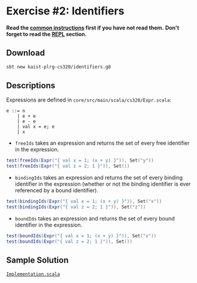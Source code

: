 # Exercise #2: Identifiers

**Read the [common instructions](https://github.com/kaist-plrg-cs320/assignment-docs) first if you have not read them.**
**Don't forget to read the [REPL](https://github.com/kaist-plrg-cs320/assignment-docs#repl) section.**

## Download 

```bash
sbt new kaist-plrg-cs320/identifiers.g8
```

## Descriptions

Expressions are defined in `core/src/main/scala/cs320/Expr.scala`:
```
e ::= n
    | e + e
    | e - e
    | val x = e; e
    | x
```

* `freeIds` takes an expression
  and returns the set of every free identifier in the expression.
```scala
test(freeIds(Expr("{ val x = 1; (x + y) }")), Set("y"))
test(freeIds(Expr("{ val z = 2; 1 }")), Set())
```

* `bindingIds` takes an expression 
  and returns the set of every binding identifier in the expression
  (whether or not the binding identifier is ever referenced by a bound identifier).
```scala
test(bindingIds(Expr("{ val x = 1; (x + y) }")), Set("x"))
test(bindingIds(Expr("{ val z = 2; 1 }")), Set("z"))
```

* `boundIds` takes an expression 
  and returns the set of every bound identifier in the expression.
```scala
test(boundIds(Expr("{ val x = 1; (x + y) }")), Set("x"))
test(boundIds(Expr("{ val z = 2; 1 }")), Set())
```

## Sample Solution

[`Implementation.scala`](./Implementation.scala)
